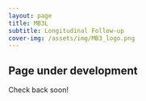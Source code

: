 ```yaml
---
layout: page
title: MB3L
subtitle: Longitudinal Follow-up
cover-img: /assets/img/MB3_logo.png
---
```


## Page under development

Check back soon!
